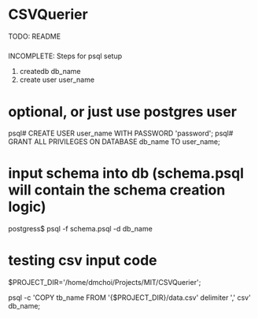 # CSVQuerier
TODO: README


#####
INCOMPLETE:
Steps for psql setup
1) createdb db_name
2) create user user_name

# optional, or just use postgres user
psql# CREATE USER user_name WITH PASSWORD 'password';
psql# GRANT ALL PRIVILEGES ON DATABASE db_name TO user_name;

# input schema into db (schema.psql will contain the schema creation logic)
postgress$ psql -f schema.psql -d db_name 

# testing csv input code
$PROJECT_DIR='/home/dmchoi/Projects/MIT/CSVQuerier';

psql -c 'COPY tb_name FROM '{$PROJECT_DIR}/data.csv' delimiter ',' csv' db_name;

